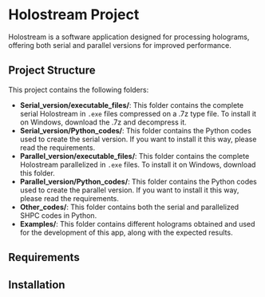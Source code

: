 # Holostream Project

Holostream is a software application designed for processing holograms, offering both serial and parallel versions for improved performance.

## Project Structure

This project contains the following folders:

- **Serial_version/executable_files/**: This folder contains the complete serial Holostream in `.exe` files compressed on a .7z type file. To install it on Windows, download the .7z and decompress it.
- **Serial_version/Python_codes/**: This folder contains the Python codes used to create the serial version. If you want to install it this way, please read the requirements.
- **Parallel_version/executable_files/**: This folder contains the complete Holostream parallelized in `.exe` files. To install it on Windows, download this folder.
- **Parallel_version/Python_codes/**: This folder contains the Python codes used to create the parallel version. If you want to install it this way, please read the requirements.
- **Other_codes/**: This folder contains both the serial and parallelized SHPC codes in Python.
- **Examples/**: This folder contains different holograms obtained and used for the development of this app, along with the expected results.

## Requirements


## Installation
